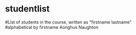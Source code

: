 # studentlist
#List of students in the course, written as "firstname lastname"
#alphabetical by firstname
Aonghus Naughton
